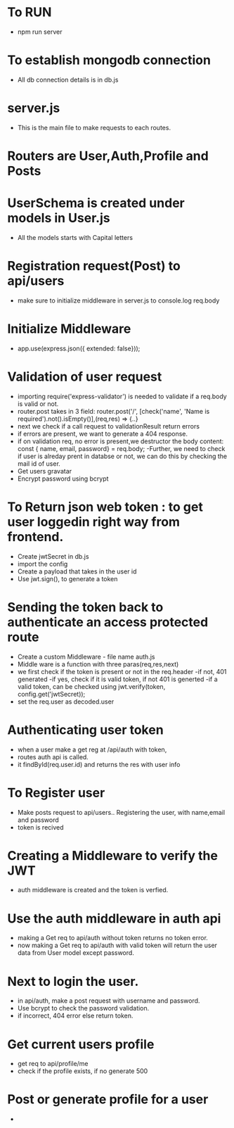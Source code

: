 # To RUN
- npm run server

# To establish mongodb connection
- All db connection details is in db.js

# server.js
- This is the main file to make requests to each routes.

# Routers are User,Auth,Profile and Posts

# UserSchema is created under models in User.js
- All the models starts with Capital letters

# Registration request(Post) to api/users
- make sure to initialize middleware in server.js to console.log req.body

# Initialize Middleware
- app.use(express.json({ extended: false}));

# Validation of user request
- importing require('express-validator') is needed to validate if a req.body is valid or not.
- router.post takes in 3 field: router.post('/', [check('name', 'Name is required').not().isEmpty()],(req,res) => {..}
- next we check if a call request to validationResult return errors
- if errors are present, we want to generate a 404 response.
- if on validation req, no error is present,we destructor the body content:  
    const { name, email, password} = req.body;
-Further, we need to check if user is alreday prent in databse or not, we can do this by checking the mail id of user.
- Get users gravatar
- Encrypt password using bcrypt

# To Return json web token : to get user loggedin right way from frontend.
- Create jwtSecret in db.js
- import the config
- Create a payload that takes in the user id
- Use jwt.sign(), to generate a token

# Sending the token back to authenticate an access protected route
- Create a custom Middleware - file name auth.js
- Middle ware is a function with three paras(req,res,next)
- we first check if the token is present or not in the req.header
-if not, 401 generated
-if yes, check if it is valid token, if not 401 is generted
-if a valid token, can be checked using jwt.verify(token, config.get('jwtSecret));
- set the req.user as decoded.user

# Authenticating user token
- when a user make a get reg at /api/auth with token,
- routes auth api is called.
- it findById(req.user.id) and returns the res with user info

# To Register user
- Make posts request to api/users.. Registering the user, with name,email and password
- token is recived

# Creating a Middleware to verify the JWT
- auth middleware is created and the token is verfied.

# Use the auth middleware in auth api 
- making a Get req to api/auth without token returns no token error.
- now making a Get req to api/auth with valid token will return the user data from User model except password.

# Next to login the user.
- in api/auth, make a post request with username and password. 
- Use bcrypt to check the password validation.
- if incorrect, 404 error else return token.

# Get current users profile
- get req to api/profile/me
- check if the profile exists, if no generate 500 

# Post or generate profile for a user
-